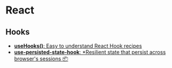# React

## Hooks

- [**useHooks()**: Easy to understand React Hook recipes](https://usehooks.com)
- [**use-persisted-state-hook**: *Resilient state that persist across browser's sessions 📦](https://github.com/giovannibenussi/use-persisted-state-hook)